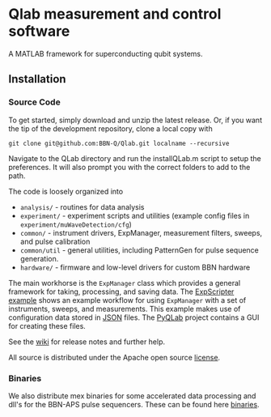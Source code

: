 # Qlab measurement and control software

A MATLAB framework for superconducting qubit systems.

## Installation

### Source Code

To get started, simply download and unzip the latest release. Or, if you want the tip of the development repository, clone a local copy with

	git clone git@github.com:BBN-Q/Qlab.git localname --recursive

Navigate to the QLab directory and run the installQLab.m script to setup the preferences.  It will also prompt you with the correct folders to add to the path.

The code is loosely organized into

* `analysis/` - routines for data analysis
* `experiment/` - experiment scripts and utilities (example config files in `experiment/muWaveDetection/cfg`)
* `common/` - instrument drivers, ExpManager, measurement filters, sweeps, and pulse calibration
* `common/util` - general utilities, including PatternGen for pulse sequence generation.
* `hardware/` - firmware and low-level drivers for custom BBN hardware

The main workhorse is the `ExpManager` class which provides a general framework for taking, processing, and saving data. The [ExpScripter example][scripter] shows an example workflow for using `ExpManager` with a set of instruments, sweeps, and measurements. This example makes use of configuration data stored in [JSON][] files. The [PyQLab][] project contains a GUI for creating these files.

See the [wiki][] for release notes and further help.

All source is distributed under the Apache open source [license][].

### Binaries

We also distribute mex binaries for some accelerated data processing and dll's for the BBN-APS pulse sequencers.  These can be found here [binaries][].

[wiki]: http://github.com/BBN-Q/Qlab/wiki
[Pulse-Generation]: http://github.com/BBN-Q/Qlab/wiki/Pulse-Sequence-Generation
[scripter]: http://github.com/BBN-Q/Qlab/blob/develop/experiments/muWaveDetection/ExpScripter.example.m
[JSON]: http://en.wikipedia.org/wiki/JSON
[PyQLab]: http://github.com/BBN-Q/PyQLab
[license]: http://github.com/BBN-Q/Qlab/blob/master/LICENSE
[binaries]: https://drive.google.com/folderview?id=0B5nllspmfYgUNWdMS1gwNW9nSXM&usp=sharing
